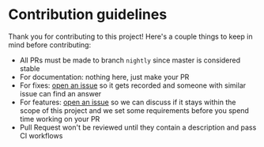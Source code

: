 # Contribution guidelines

Thank you for contributing to this project! Here's a couple things to keep in
mind before contributing:
 - All PRs must be made to branch `nightly` since master is considered stable
 - For documentation: nothing here, just make your PR
 - For fixes: [open an issue][new-issue] so it gets recorded and someone with
   similar issue can find an answer
 - For features: [open an issue][new-issue] so we can discuss if it stays
   within the scope of this project and we set some requirements before you
   spend time working on your PR
 - Pull Request won't be reviewed until they contain a description and pass CI
   workflows

[new-issue]: https://github.com/eruizc-dev/jdtls-launcher/issues/new
